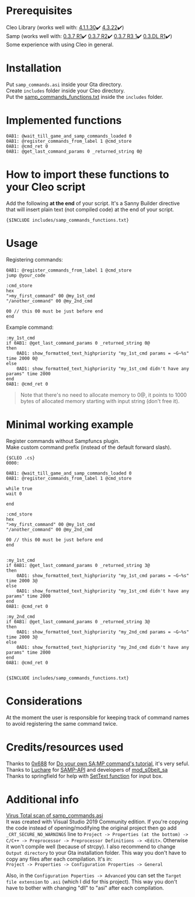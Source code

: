 # Prerequisites
Cleo Library (works well with: [4.1.1.30](https://cleo.li/cleo4/CLEO4.1_setup.exe):heavy_check_mark: [4.3.22](https://cleo.li/cleo4/CLEO4_setup.exe):heavy_check_mark:)  
Samp (works well with: [0.3.7 R1](http://files.sa-mp.com/sa-mp-0.3.7-install.exe):heavy_check_mark: [0.3.7 R2](http://files.sa-mp.com/sa-mp-0.3.7-R2-install.exe):heavy_check_mark: [0.3.7 R3 1](http://files.sa-mp.com/sa-mp-0.3.7-R3-1-install.exe):heavy_check_mark: [0.3.DL R1](http://files.sa-mp.com/sa-mp-0.3.DL-R1-install.exe):heavy_check_mark:)  
Some experience with using Cleo in general.  


# Installation
Put `samp_commands.asi` inside your Gta directory.  
Create `includes` folder inside your Cleo directory.  
Put the [samp_commands_functions.txt](https://github.com/michalmonday/samp_commands/blob/master/samp_commands_functions.txt) inside the `includes` folder.  


# Implemented functions  
```
0AB1: @wait_till_game_and_samp_commands_loaded 0
0AB1: @register_commands_from_label 1 @cmd_store
0AB1: @cmd_ret 0
0AB1: @get_last_command_params 0 _returned_string 0@ 
```

# How to import these functions to your Cleo script
Add the following **at the end** of your script. It's a Sanny Builder directive that will insert plain text (not compiled code) at the end of your script.  
```
{$INCLUDE includes/samp_commands_functions.txt}
```

# Usage   
Registering commands:  
```
0AB1: @register_commands_from_label 1 @cmd_store
jump @your_code

:cmd_store
hex
">my_first_command" 00 @my_1st_cmd     
"/another_command" 00 @my_2nd_cmd

00 // this 00 must be just before end
end
```

Example command:  
```
:my_1st_cmd
if 0AB1: @get_last_command_params 0 _returned_string 0@
then
    0AD1: show_formatted_text_highpriority "my_1st_cmd params = ~G~%s" time 2000 0@
else 
    0AD1: show_formatted_text_highpriority "my_1st_cmd didn't have any params" time 2000
end
0AB1: @cmd_ret 0
```

> Note that there's no need to allocate memory to 0@, it points to 1000 bytes of allocated memory starting with input string (don't free it).  


# Minimal working example
Register commands without Sampfuncs plugin.  
Make custom command prefix (instead of the default forward slash).   
```
{$CLEO .cs}
0000:

0AB1: @wait_till_game_and_samp_commands_loaded 0
0AB1: @register_commands_from_label 1 @cmd_store

while true 
wait 0 

end

:cmd_store
hex
">my_first_command" 00 @my_1st_cmd     
"/another_command" 00 @my_2nd_cmd

00 // this 00 must be just before end
end


:my_1st_cmd
if 0AB1: @get_last_command_params 0 _returned_string 3@
then
    0AD1: show_formatted_text_highpriority "my_1st_cmd params = ~G~%s" time 2000 3@
else 
    0AD1: show_formatted_text_highpriority "my_1st_cmd didn't have any params" time 2000
end
0AB1: @cmd_ret 0

:my_2nd_cmd
if 0AB1: @get_last_command_params 0 _returned_string 3@
then
    0AD1: show_formatted_text_highpriority "my_2nd_cmd params = ~G~%s" time 2000 3@
else 
    0AD1: show_formatted_text_highpriority "my_2nd_cmd didn't have any params" time 2000
end
0AB1: @cmd_ret 0


{$INCLUDE includes/samp_commands_functions.txt}
```

# Considerations  
At the moment the user is responsible for keeping track of command names to avoid registering the same command twice.  


# Credits/resources used
Thanks to [0x688](http://ugbase.eu/index.php?members/0x688.2/) for [Do your own SA:MP command's tutorial](http://ugbase.eu/index.php?threads/do-your-own-sa-mp-commands.18694/), it's very seful.  
Thanks to [Luchare](https://github.com/LUCHARE/) for [SAMP-API](https://github.com/BlastHackNet/SAMP-API) and developers of [mod_s0beit_sa](https://github.com/BlastHackNet/mod_s0beit_sa-1)  
Thanks to springfield for help with [SetText function](http://ugbase.eu/index.php?threads/set-or-clear-chat-input-text.20795/#post-121558) for input box.  


# Additional info
[Virus Total scan of samp_commands.asi](https://www.virustotal.com/gui/file/f0bfc58c48f5e50166bfb1b1107d386fd2bbba6ffc69cbf9a011646a0fdce3a6/detection)  
It was created with Visual Studio 2019 Community edition. If you're copying the code instead of opening/modifying the original project then go add `_CRT_SECURE_NO_WARNINGS` line to `Project -> Properties (at the bottom) -> C/C++ -> Preprocessor -> Preprocessor Definitions -> <Edit>`. Otherwise it won't compile well (because of strcpy). I also recommend to change `Output directory` to your Gta installation folder. This way you don't have to copy any files after each compilation. It's in:  
`Project -> Properties -> Configuration Properties -> General`

Also, in the `Configuration Poperties -> Advanced` you can set the `Target file extension` to `.asi` (which I did for this project). This way you don't have to bother with changing "dll" to "asi" after each compilation.